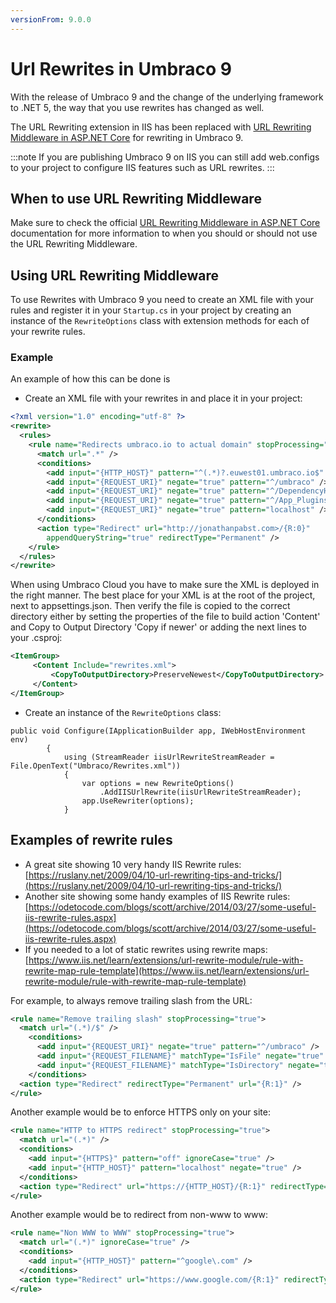 ```yaml
---
versionFrom: 9.0.0
---
```


# Url Rewrites in Umbraco 9

With the release of Umbraco 9 and the change of the underlying framework to .NET 5, the way that you use rewrites has changed as well.

The URL Rewriting extension in IIS has been replaced with [URL Rewriting Middleware in ASP.NET Core](https://docs.microsoft.com/en-us/aspnet/core/fundamentals/url-rewriting?view=aspnetcore-5.0) for rewriting in Umbraco 9.

:::note
If you are publishing Umbraco 9 on IIS you can still add web.configs to your project to configure IIS features such as URL rewrites.
:::

## When to use URL Rewriting Middleware

Make sure to check the official [URL Rewriting Middleware in ASP.NET Core](https://docs.microsoft.com/en-us/aspnet/core/fundamentals/url-rewriting?view=aspnetcore-5.0#when-to-use-url-rewriting-middleware) documentation for more information to when you should or should not use the URL Rewriting Middleware.

## Using URL Rewriting Middleware

To use Rewrites with Umbraco 9 you need to create an XML file with your rules and register it in your `Startup.cs` in your project by creating an instance of the `RewriteOptions` class with extension methods for each of your rewrite rules.

### Example

An example of how this can be done is

- Create an XML file with your rewrites in and place it in your project:

```xml
<?xml version="1.0" encoding="utf-8" ?>
<rewrite>
  <rules>
    <rule name="Redirects umbraco.io to actual domain" stopProcessing="true">
      <match url=".*" />
      <conditions>
        <add input="{HTTP_HOST}" pattern="^(.*)?.euwest01.umbraco.io$" />
        <add input="{REQUEST_URI}" negate="true" pattern="^/umbraco" />
        <add input="{REQUEST_URI}" negate="true" pattern="^/DependencyHandler.axd" />
        <add input="{REQUEST_URI}" negate="true" pattern="^/App_Plugins" />
        <add input="{REQUEST_URI}" negate="true" pattern="localhost" />
      </conditions>
      <action type="Redirect" url="http://jonathanpabst.com>/{R:0}"
        appendQueryString="true" redirectType="Permanent" />
    </rule>
  </rules>
</rewrite>
```
When using Umbraco Cloud you have to make sure the XML is deployed in the right manner. The best place for your XML is at the root of the project, next to appsettings.json. Then verify the file is copied to the correct directory either by setting the properties of the file to build action 'Content' and Copy to Output Directory 'Copy if newer' or adding the next lines to your .csproj:

```xml
<ItemGroup>
     <Content Include="rewrites.xml">
         <CopyToOutputDirectory>PreserveNewest</CopyToOutputDirectory>
     </Content>
</ItemGroup>
```

- Create an instance of the `RewriteOptions` class:

```Csharp
public void Configure(IApplicationBuilder app, IWebHostEnvironment env)
        {
            using (StreamReader iisUrlRewriteStreamReader = File.OpenText("Umbraco/Rewrites.xml"))
            {
                var options = new RewriteOptions()
                    .AddIISUrlRewrite(iisUrlRewriteStreamReader);
                app.UseRewriter(options);
            }
```

## Examples of rewrite rules

* A great site showing 10 very handy IIS Rewrite rules: [https://ruslany.net/2009/04/10-url-rewriting-tips-and-tricks/](https://ruslany.net/2009/04/10-url-rewriting-tips-and-tricks/)
* Another site showing some handy examples of IIS Rewrite rules: [https://odetocode.com/blogs/scott/archive/2014/03/27/some-useful-iis-rewrite-rules.aspx](https://odetocode.com/blogs/scott/archive/2014/03/27/some-useful-iis-rewrite-rules.aspx)
* If you needed to a lot of static rewrites using rewrite maps: [https://www.iis.net/learn/extensions/url-rewrite-module/rule-with-rewrite-map-rule-template](https://www.iis.net/learn/extensions/url-rewrite-module/rule-with-rewrite-map-rule-template)

For example, to always remove trailing slash from the URL:

```xml
<rule name="Remove trailing slash" stopProcessing="true">
  <match url="(.*)/$" />
    <conditions>      
      <add input="{REQUEST_URI}" negate="true" pattern="^/umbraco" />
      <add input="{REQUEST_FILENAME}" matchType="IsFile" negate="true" />
      <add input="{REQUEST_FILENAME}" matchType="IsDirectory" negate="true" />
    </conditions>
  <action type="Redirect" redirectType="Permanent" url="{R:1}" />
</rule>
```

Another example would be to enforce HTTPS only on your site:

```xml
<rule name="HTTP to HTTPS redirect" stopProcessing="true">
  <match url="(.*)" />
  <conditions>
    <add input="{HTTPS}" pattern="off" ignoreCase="true" />
    <add input="{HTTP_HOST}" pattern="localhost" negate="true" />
  </conditions>
  <action type="Redirect" url="https://{HTTP_HOST}/{R:1}" redirectType="Permanent" />
</rule>
```

Another example would be to redirect from non-www to www:

```xml
<rule name="Non WWW to WWW" stopProcessing="true">
  <match url="(.*)" ignoreCase="true" />
  <conditions>
    <add input="{HTTP_HOST}" pattern="^google\.com" />
  </conditions>
  <action type="Redirect" url="https://www.google.com/{R:1}" redirectType="Permanent" />
</rule>
```
